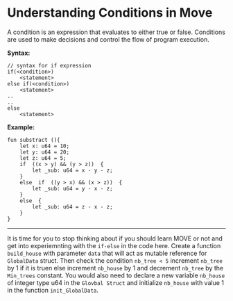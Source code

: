 # Understanding Conditions in Move

A condition is an expression that evaluates to either true or false. Conditions are used to make decisions and control the flow of program execution.

**Syntax:**
```
// syntax for if expression
if(<condition>)
    <statement>
else if(<condition>)
    <statement>
..
..
else
    <statement>
```
**Example:**
```
fun substract (){
	let x: u64 = 10;
	let y: u64 = 20;
	let z: u64 = 5;
	if  ((x > y) && (y > z))  {
		let _sub: u64 = x - y - z;
	}
	else  if  ((y > x) && (x > z))  {
		let _sub: u64 = y - x - z;
	}
	else  {
		let _sub: u64 = z - x - z;
	}
}
```
---

It is time for you to stop thinking about if you should learn MOVE or not and get into experiemnting with the `if-else` in the code here. Create a function `build_house` with parameter `data` that will act as mutable reference for `GlobalData` struct. Then check the condition `nb_tree < 5` increment `nb_tree` by 1 if it is truen else increment `nb_house` by 1 and decrement `nb_tree` by the `Min_trees` constant. You would also need to declare a new variable `nb_house` of integer type u64 in the `Glovbal Struct` and  initialize `nb_house` with value 1 in the function `init_GlobalData`.